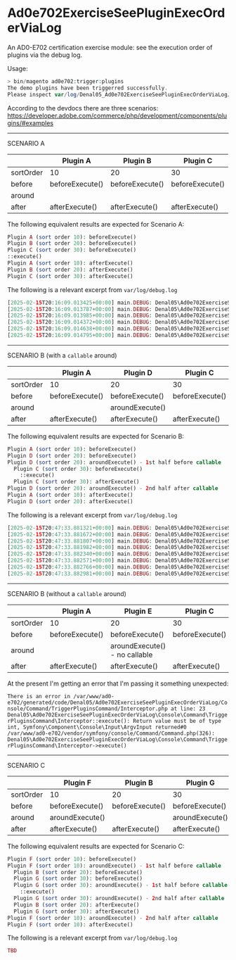 # Ad0e702ExerciseSeePluginExecOrderViaLog
An AD0-E702 certification exercise module: see the execution order of plugins via the debug log.

Usage:
```php
> bin/magento ad0e702:trigger:plugins
The demo plugins have been triggerred successfully. 
Please inspect var/log/Denal05_Ad0e702ExerciseSeePluginExecOrderViaLog/debug.log
```

According to the devdocs there are three scenarios:  
https://developer.adobe.com/commerce/php/development/components/plugins/#examples  

----

SCENARIO A

|           | Plugin A        | Plugin B        | Plugin C        |
|-----------|-----------------|-----------------|-----------------|
| sortOrder | 10              | 20              | 30              |
| before    | beforeExecute() | beforeExecute() | beforeExecute() |
| around    |                 |                 |                 |
| after     | afterExecute()  | afterExecute()  | afterExecute()  |

The following equivalent results are expected for Scenario A:
```php
Plugin A (sort order 10): beforeExecute()
Plugin B (sort order 20): beforeExecute()
Plugin C (sort order 30): beforeExecute()
::execute()
Plugin A (sort order 10): afterExecute()
Plugin B (sort order 20): afterExecute()
Plugin C (sort order 30): afterExecute()
```
The following is a relevant excerpt from `var/log/debug.log`
```php
[2025-02-15T20:16:09.013425+00:00] main.DEBUG: Denal05\Ad0e702ExerciseSeePluginExecOrderViaLog\Plugin\PluginASortOrder10::beforeExecute [] []
[2025-02-15T20:16:09.013787+00:00] main.DEBUG: Denal05\Ad0e702ExerciseSeePluginExecOrderViaLog\Plugin\PluginBSortOrder20::beforeExecute [] []
[2025-02-15T20:16:09.013985+00:00] main.DEBUG: Denal05\Ad0e702ExerciseSeePluginExecOrderViaLog\Plugin\PluginCSortOrder30::beforeExecute [] []
[2025-02-15T20:16:09.014372+00:00] main.DEBUG: Denal05\Ad0e702ExerciseSeePluginExecOrderViaLog\Plugin\PluginASortOrder10::afterExecute [] []
[2025-02-15T20:16:09.014638+00:00] main.DEBUG: Denal05\Ad0e702ExerciseSeePluginExecOrderViaLog\Plugin\PluginBSortOrder20::afterExecute [] []
[2025-02-15T20:16:09.014795+00:00] main.DEBUG: Denal05\Ad0e702ExerciseSeePluginExecOrderViaLog\Plugin\PluginCSortOrder30::afterExecute [] []
```

----

SCENARIO B (with a `callable` around)

|           | Plugin A        | Plugin D        | Plugin C        |
|-----------|-----------------|-----------------|-----------------|
| sortOrder | 10              | 20              | 30              |
| before    | beforeExecute() | beforeExecute() | beforeExecute() |
| around    |                 | aroundExecute() |                 |
| after     | afterExecute()  | afterExecute()  | afterExecute()  |

The following equivalent results are expected for Scenario B:
```php
Plugin A (sort order 10): beforeExecute()
Plugin D (sort order 20): beforeExecute()
Plugin D (sort order 20): aroundExecute() - 1st half before callable
  Plugin C (sort order 30): beforeExecute()
    ::execute()
  Plugin C (sort order 30): afterExecute()
Plugin D (sort order 20): aroundExecute() - 2nd half after callable
Plugin A (sort order 10): afterExecute()
Plugin D (sort order 20): afterExecute()
```
The following is a relevant excerpt from `var/log/debug.log`
```php
[2025-02-15T20:47:33.881321+00:00] main.DEBUG: Denal05\Ad0e702ExerciseSeePluginExecOrderViaLog\Plugin\PluginASortOrder10::beforeExecute [] []
[2025-02-15T20:47:33.881672+00:00] main.DEBUG: Denal05\Ad0e702ExerciseSeePluginExecOrderViaLog\Plugin\PluginDSortOrder20AroundWithCallable::beforeExecute [] []
[2025-02-15T20:47:33.881807+00:00] main.DEBUG: Denal05\Ad0e702ExerciseSeePluginExecOrderViaLog\Plugin\PluginDSortOrder20AroundWithCallable::aroundExecute first half [] []
[2025-02-15T20:47:33.881982+00:00] main.DEBUG: Denal05\Ad0e702ExerciseSeePluginExecOrderViaLog\Plugin\PluginCSortOrder30::beforeExecute [] []
[2025-02-15T20:47:33.882340+00:00] main.DEBUG: Denal05\Ad0e702ExerciseSeePluginExecOrderViaLog\Plugin\PluginCSortOrder30::afterExecute [] []
[2025-02-15T20:47:33.882571+00:00] main.DEBUG: Denal05\Ad0e702ExerciseSeePluginExecOrderViaLog\Plugin\PluginDSortOrder20AroundWithCallable::aroundExecute second half [] []
[2025-02-15T20:47:33.882766+00:00] main.DEBUG: Denal05\Ad0e702ExerciseSeePluginExecOrderViaLog\Plugin\PluginASortOrder10::afterExecute [] []
[2025-02-15T20:47:33.882981+00:00] main.DEBUG: Denal05\Ad0e702ExerciseSeePluginExecOrderViaLog\Plugin\PluginDSortOrder20AroundWithCallable::afterExecute [] []
```

----

SCENARIO B (without a `callable` around)  

|           | Plugin A        | Plugin E                      | Plugin C        |
|-----------|-----------------|-------------------------------|-----------------|
| sortOrder | 10              | 20                            | 30              |
| before    | beforeExecute() | beforeExecute()               | beforeExecute() |
| around    |                 | aroundExecute() - no callable |                 |
| after     | afterExecute()  | afterExecute()                | afterExecute()  |

At the present I'm getting an error that I'm passing it something unexpected:  

`There is an error in /var/www/ad0-e702/generated/code/Denal05/Ad0e702ExerciseSeePluginExecOrderViaLog/Console/Command/TriggerPluginsCommand/Interceptor.php at line: 23
Denal05\Ad0e702ExerciseSeePluginExecOrderViaLog\Console\Command\TriggerPluginsCommand\Interceptor::execute(): Return value must be of type int, Symfony\Component\Console\Input\ArgvInput returned#0 /var/www/ad0-e702/vendor/symfony/console/Command/Command.php(326): Denal05\Ad0e702ExerciseSeePluginExecOrderViaLog\Console\Command\TriggerPluginsCommand\Interceptor->execute()`

----

SCENARIO C

|           | Plugin F        | Plugin B        | Plugin G        |
|-----------|-----------------|-----------------|-----------------|
| sortOrder | 10              | 20              | 30              |
| before    | beforeExecute() | beforeExecute() | beforeExecute() |
| around    | aroundExecute() |                 | aroundExecute() |
| after     | afterExecute()  | afterExecute()  | afterExecute()  |

The following equivalent results are expected for Scenario C:
```php
Plugin F (sort order 10): beforeExecute()
Plugin F (sort order 10): aroundExecute() - 1st half before callable
  Plugin B (sort order 20): beforeExecute()
  Plugin G (sort order 30): beforeExecute()
  Plugin G (sort order 30): aroundExecute() - 1st half before callable
    ::execute()
  Plugin G (sort order 30): aroundExecute() - 2nd half after callable
  Plugin B (sort order 20): afterExecute()
  Plugin G (sort order 30): afterExecute()
Plugin F (sort order 10): aroundExecute() - 2nd half after callable
Plugin F (sort order 10): afterExecute()
```
The following is a relevant excerpt from `var/log/debug.log`
```php
TBD
```
